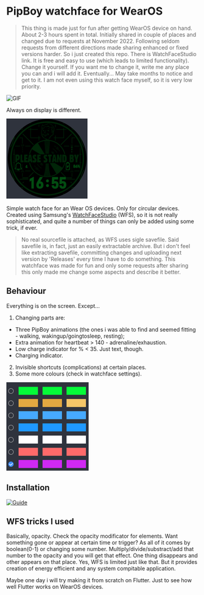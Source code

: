 # PipBoy watchface for WearOS

> This thing is made just for fun after getting WearOS device on hand. About 2-3 hours spent in total. Initially shared in couple of places and changed due to requests at November 2022. Following seldom requests from different directions made sharing enhanced or fixed versions harder. So i just created this repo. There is WatchFaceStudio link. It is free and easy to use (which leads to limited functionality). Change it yourself. If you want me to change it, write me any place you can and i will add it. Eventually... May take months to notice and get to it. I am not even using this watch face myself, so it is very low priority.

![GIF](misc/pipboy_wf.gif) 

Always on display is different.

![AOD](misc/aod.png)

Simple watch face for an Wear OS devices. Only for circular devices. Created using Samsung's [WatchFaceStudio](https://developer.samsung.com/watch-face-studio/download.html) (WFS), so it is not really sophisticated, and quite a number of things can only be added using some trick, if ever.

> No real sourcefile is attached, as WFS uses sigle savefile. Said savefile is, in fact, just an easily extractable archive. But i don't feel like extracting savefile, committing changes and uploading next version by 'Releases' every time I have to do something. This watchface was made for fun and only some requests after sharing this only made me change some aspects and describe it better.

## Behaviour

Everything is on the screen. Except...

1. Changing parts are:
* Three PipBoy animations (the ones i was able to find and seemed fitting - walking, wakingup/goingtosleep, resting);
* Extra animation for heartbeat > 140 - adrenaline/exhaustion.
* Low charge indicator for % < 35. Just text, though.
* Charging indicator.
2. Invisible shortcuts (complications) at certain places.
3. Some more colours (check in watchface settings).

![Colours](misc/colours.png)

## Installation

[![Guide](https://img.youtube.com/vi/Oab9GabAuxc/0.jpg)](https://www.youtube.com/watch?v=Oab9GabAuxc)

## WFS tricks I used

Basically, opacity. Check the opacity modificator for elements. Want something gone or appear at certain time or trigger? As all of it comes by boolean(0-1) or changing some number. 
Multiply/divide/substract/add that number to the opacity and you will get that effect. One thing disappears and other appears on that place.
Yes, WFS is limited just like that. But it provides creation of energy efficient and any system compitable application.

Maybe one day i will try making it from scratch on Flutter. Just to see how well Flutter works on WearOS devices.

